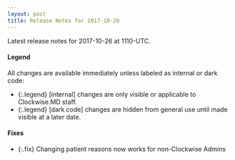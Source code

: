 ```yaml
---
layout: post
title: Release Notes for 2017-10-26
---
```


Latest release notes for 2017-10-26 at 1110-UTC.

<div class='legend' markdown='1'>

#### Legend

All changes are available immediately unless labeled as internal or dark code:

- {:.legend} [internal] changes are only visible or applicable to Clockwise.MD staff.
- {:.legend} [dark code] changes are hidden from general use until made visible at a later date.

</div>


<div class='fixes' markdown='1'>

#### Fixes

- {:.fix} Changing patient reasons now works for non-Clockwise Admins

</div>
